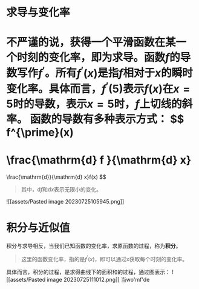 # 求导与变化率
不严谨的说，获得一个**平滑**函数在某一个时刻的变化率，即为**求导**。函数$f$的导数写作$f^{\prime}$。所有$f^{\prime}(x)$是指$f$相对于$x$的瞬时变化率。具体而言，$f^{\prime}(5)$表示$f(x)$在$x=5$时的导数，表示$x=5$时，$f$上切线的**斜率**。
函数的导数有多种表示方式：
$$
f^{\prime}(x)
=
\frac{\mathrm{d} f }{\mathrm{d} x}
=
\frac{\mathrm{d}}{\mathrm{d} x}f(x)
$$
> 其中，$\mathrm{d} f$和$\mathrm{d} x$表示无限小的变化。

![[assets/Pasted image 20230725105945.png]]
# 积分与近似值
积分与求导相反，当我们已知函数的变化率，求原函数的过程，称为**积分**。
> 这里的函数变化率，指的是$f^{\prime}(x)$，即可以通过x获取每个时刻的变化率。

具体而言，积分的过程，是求得曲线下的面积和的过程，通过图表示：
![[assets/Pasted image 20230725111012.png]]
当wo'mf'de